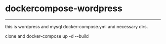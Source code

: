 # dockercompose-wordpress

---

this is wordpress and mysql docker-compose.yml and necessary dirs.

clone and docker-compose up -d --build
